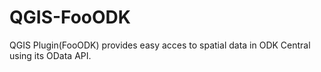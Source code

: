 # QGIS-FooODK
QGIS Plugin(FooODK) provides easy acces to spatial data in ODK Central using its OData API.
